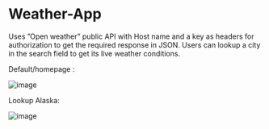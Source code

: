 # Weather-App

Uses ”Open weather” public API with Host name and a key as headers for authorization to get the required
response in JSON. Users can lookup a city in the search field to get its live weather conditions.

Default/homepage :

![image](https://github.com/CodeProjectsHub/Weather-App/assets/126147374/d8ed99f1-1ca2-4253-80a6-2ee4ce1aac00)

Lookup Alaska:

![image](https://github.com/CodeProjectsHub/Weather-App/assets/126147374/284a2250-0d9c-4f37-b9ff-7b2f67c66bef)
